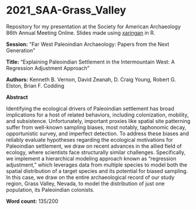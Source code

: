 
# 2021_SAA-Grass_Valley

Repository for my presentation at the Society for American Archaeology 86th Annual Meeting Online. Slides made using [xaringan](https://github.com/yihui/xaringan) in R.

__Session:__ "Far West Paleoindian Archaeology: Papers from the Next Generation"

__Title:__ “Explaining Paleoindian Settlement in the Intermountain West: A Regression Adjustment Approach”

__Authors:__ Kenneth B. Vernon, David Zeanah, D. Craig Young, Robert G. Elston, Brian F. Codding

__Abstract__

Identifying the ecological drivers of Paleoindian settlement has broad implications for a host of related behaviors, including colonization, mobility, and subsistence. Unfortunately, important proxies like spatial site patterning suffer from well-known sampling biases, most notably, taphonomic decay, opportunistic survey, and imperfect detection. To address these biases and reliably evaluate hypotheses regarding the ecological motivations for Paleoindian settlement, we draw on recent advances in the allied field of ecology, where scientists face structurally similar challenges. Specifically, we implement a hierarchical modeling approach known as “regression adjustment,” which leverages data from multiple species to model both the spatial distribution of a target species and its potential for biased sampling. In this case, we draw on the entire archaeological record of our study region, Grass Valley, Nevada, to model the distribution of just one population, its Paleoindian colonists.

__Word count:__ 135/200


